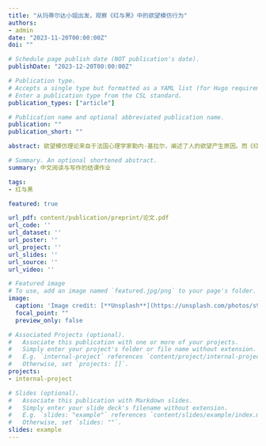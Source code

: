 ```yaml
---
title: "从玛蒂尔达小姐出发，观察《红与黑》中的欲望模仿行为"
authors:
- admin
date: "2023-11-20T00:00:00Z"
doi: ""

# Schedule page publish date (NOT publication's date).
publishDate: "2023-12-20T00:00:00Z"

# Publication type.
# Accepts a single type but formatted as a YAML list (for Hugo requirements).
# Enter a publication type from the CSL standard.
publication_types: ["article"]

# Publication name and optional abbreviated publication name.
publication: ""
publication_short: ""

abstract: 欲望模仿理论来自于法国心理学家勒内·基拉尔，阐述了人的欲望产生原因。而《红与黑》讲的是一个充满着野心和欲望的故事，这让欲望模仿行为十分频繁地出现在了近乎每一个角色身上。而玛蒂尔达小姐又是他们之中格外突出的那一个，她近乎于病态的行为实在是一个值得分析的角度。但是许多读者都会简单将其行为简单归类于对于连的爱慕。玛蒂尔达小姐的行为动机绝不只是单纯的爱情，而她一厢情愿的付出也不是为了他人。她恰恰是为了她自己。本文将会以欲望模仿理论作为中心，分析玛蒂尔达小姐对于连的感情为什么不只是爱情，以及玛蒂尔达小姐和书中其他人物的欲望模仿行为。

# Summary. An optional shortened abstract.
summary: 中文阅读与写作的结课作业

tags:
- 红与黑

featured: true

url_pdf: content/publication/preprint/论文.pdf
url_code: ''
url_dataset: ''
url_poster: ''
url_project: ''
url_slides: ''
url_source: ''
url_video: ''

# Featured image
# To use, add an image named `featured.jpg/png` to your page's folder. 
image:
  caption: 'Image credit: [**Unsplash**](https://unsplash.com/photos/s9CC2SKySJM)'
  focal_point: ""
  preview_only: false

# Associated Projects (optional).
#   Associate this publication with one or more of your projects.
#   Simply enter your project's folder or file name without extension.
#   E.g. `internal-project` references `content/project/internal-project/index.md`.
#   Otherwise, set `projects: []`.
projects:
- internal-project

# Slides (optional).
#   Associate this publication with Markdown slides.
#   Simply enter your slide deck's filename without extension.
#   E.g. `slides: "example"` references `content/slides/example/index.md`.
#   Otherwise, set `slides: ""`.
slides: example
---
```



